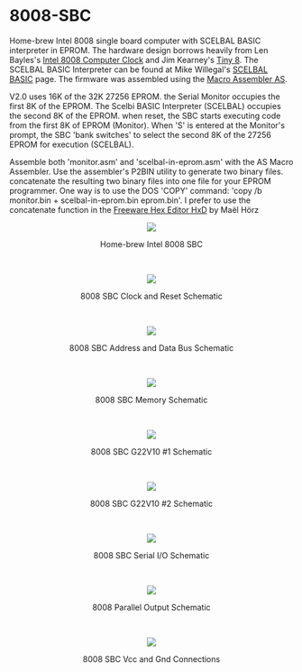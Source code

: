 # 8008-SBC
Home-brew Intel 8008 single board computer with SCELBAL BASIC interpreter in EPROM. The hardware design borrows heavily from Len Bayles's 
[Intel 8008 Computer Clock](http://www.8008chron.com/) and Jim Kearney's [Tiny 8](https://www.jkearney.com/Tiny8demo/). The SCELBAL BASIC Interpreter can be found at Mike Willegal's [SCELBAL BASIC](http://www.willegal.net/scelbi/scelbal.html) page. The firmware was assembled using the [Macro Assembler AS](http://john.ccac.rwth-aachen.de:8000/as/).

V2.0 uses 16K of the 32K 27256 EPROM. the Serial Monitor occupies the first 8K of the EPROM. The Scelbi BASIC Interpreter (SCELBAL) occupies the second 8K of the EPROM. when reset, the SBC
starts executing code from the first 8K of EPROM (Monitor). When 'S' is entered at the Monitor's prompt, the SBC 'bank switches' to select the second 8K of the 27256 EPROM for execution (SCELBAL).

Assemble both 'monitor.asm' and 'scelbal-in-eprom.asm' with the AS Macro Assembler. Use the assembler's P2BIN utility to generate two binary files. concatenate the resulting two binary files 
into one file for your EPROM programmer. One way is to use the DOS 'COPY' command: 'copy /b monitor.bin + scelbal-in-eprom.bin eprom.bin'. I prefer to use the concatenate function in the [Freeware Hex Editor HxD](https://mh-nexus.de/en/hxd/) by Maël Hörz

<p align="center"><img src="/images/8008 SBC.JPEG"/>
<p align="center">Home-brew Intel 8008 SBC</p><br>
<p align="center"><img src="/images/8008 SBC Schematic-1.jpg"/>
<p align="center">8008 SBC Clock and Reset Schematic</p><br>
<p align="center"><img src="/images/8008 SBC Schematic-2.jpg"/>
<p align="center">8008 SBC Address and Data Bus Schematic</p><br>
<p align="center"><img src="/images/8008 SBC Schematic-3.jpg"/>
<p align="center">8008 SBC Memory Schematic</p><br>
<p align="center"><img src="/images/8008 SBC Schematic-4.jpg"/>
<p align="center">8008 SBC G22V10 #1 Schematic</p><br>
<p align="center"><img src="/images/8008 SBC Schematic-5.jpg"/>
<p align="center">8008 SBC G22V10 #2 Schematic</p><br>
<p align="center"><img src="/images/8008 SBC Schematic-6.jpg"/>
<p align="center">8008 SBC Serial I/O Schematic</p><br>
<p align="center"><img src="/images/8008 SBC Schematic-7.jpg"/>
<p align="center">8008 Parallel Output Schematic</p><br>
<p align="center"><img src="/images/8008 SBC Schematic-8.jpg"/>
<p align="center">8008 SBC Vcc and Gnd Connections</p><br>
